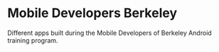 # Mobile Developers Berkeley

Different apps built during the Mobile Developers of Berkeley Android training program.
